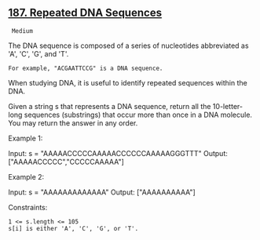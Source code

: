 ## [187. Repeated DNA Sequences](https://leetcode.com/problems/repeated-dna-sequences/)
     Medium

The DNA sequence is composed of a series of nucleotides abbreviated as 'A', 'C', 'G', and 'T'.

    For example, "ACGAATTCCG" is a DNA sequence.

When studying DNA, it is useful to identify repeated sequences within the DNA.

Given a string s that represents a DNA sequence, return all the 10-letter-long sequences (substrings) that occur more than once in a DNA molecule. You may return the answer in any order.



Example 1:

Input: s = "AAAAACCCCCAAAAACCCCCCAAAAAGGGTTT"
Output: ["AAAAACCCCC","CCCCCAAAAA"]

Example 2:

Input: s = "AAAAAAAAAAAAA"
Output: ["AAAAAAAAAA"]



Constraints:

    1 <= s.length <= 105
    s[i] is either 'A', 'C', 'G', or 'T'.


